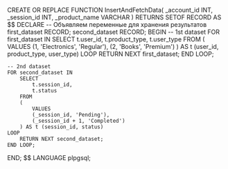 CREATE OR REPLACE FUNCTION InsertAndFetchData(
    _account_id INT,
    _session_id INT,
    _product_name VARCHAR
) RETURNS SETOF RECORD AS $$
DECLARE
    -- Объявляем переменные для хранения результатов
    first_dataset RECORD;
    second_dataset RECORD;
BEGIN
    -- 1st dataset
    FOR first_dataset IN
        SELECT 
            t.user_id, 
            t.product_type, 
            t.user_type
        FROM 
        (
            VALUES
            (1, 'Electronics', 'Regular'),
            (2, 'Books', 'Premium')
        ) AS t (user_id, product_type, user_type)
    LOOP
        RETURN NEXT first_dataset;
    END LOOP;

    -- 2nd dataset
    FOR second_dataset IN
        SELECT 
            t.session_id, 
            t.status
        FROM 
        (
            VALUES
            (_session_id, 'Pending'),
            (_session_id + 1, 'Completed')
        ) AS t (session_id, status)
    LOOP
        RETURN NEXT second_dataset;
    END LOOP;
END;
$$ LANGUAGE plpgsql;
